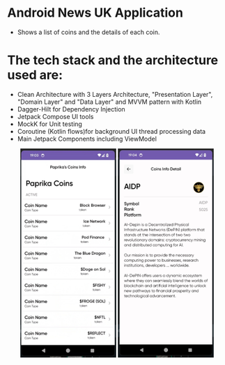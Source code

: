 
# Android News UK Application
- Shows a list of coins and the details of each coin.

# The tech stack and the architecture used are:
- Clean Architecture with 3 Layers Architecture, "Presentation Layer", "Domain Layer" and "Data Layer" and MVVM pattern with Kotlin
- Dagger-Hilt for Dependency Injection
- Jetpack Compose UI tools
- MockK for Unit testing
- Coroutine (Kotlin flows)for background UI thread processing data
- Main Jetpack Components including ViewModel

<p align="center">
  <img src="coins_list.png" alt="List of Coins" width="220" height="480"/>

  <img src="coin_detail.png" alt="Coins Details" width="220" height="480"/>
</p>
